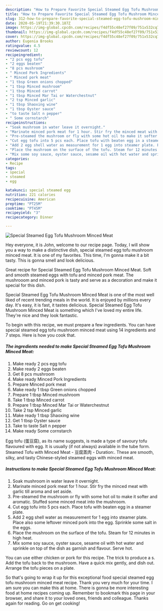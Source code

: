 ```yaml
---
description: "How to Prepare Favorite Special Steamed Egg Tofu Mushroom Minced Meat"
title: "How to Prepare Favorite Special Steamed Egg Tofu Mushroom Minced Meat"
slug: 312-how-to-prepare-favorite-special-steamed-egg-tofu-mushroom-minced-meat
date: 2020-05-19T21:39:30.187Z
image: https://img-global.cpcdn.com/recipes/f4df55c48ef27f09/751x532cq70/special-steamed-egg-tofu-mushroom-minced-meat-recipe-main-photo.jpg
thumbnail: https://img-global.cpcdn.com/recipes/f4df55c48ef27f09/751x532cq70/special-steamed-egg-tofu-mushroom-minced-meat-recipe-main-photo.jpg
cover: https://img-global.cpcdn.com/recipes/f4df55c48ef27f09/751x532cq70/special-steamed-egg-tofu-mushroom-minced-meat-recipe-main-photo.jpg
author: Eugenia Brooks
ratingvalue: 4.5
reviewcount: 12
recipeingredient:
- "2 pcs egg tofu"
- "2 eggs beaten"
- "8 pcs mushroom"
- " Minced Pork Ingredients"
- " Minced pork meat"
- "1 tbsp Green onions chopped"
- "1 tbsp Minced mushroom"
- "1 tbsp Minced carrot"
- "1 tbsp Minced Mar Tai or Waterchestnut"
- "2 tsp Minced garlic"
- "1 tbsp Shaoxing wine"
- "1 tbsp Oyster sauce"
- "to taste Salt n pepper"
- " Some cornstarch"
recipeinstructions:
- "Soak mushroom in water leave it overnight."
- "Marinate minced pork meat for 1 hour. Stir fry the minced meat with garlic till aroma and set aside."
- "Pre-steamed the mushroom or fly with some hot oil to make it softer and aromatic. Stuffed some minced meat into the mushroom."
- "Cut egg tofu into 5 pcs each. Place tofu with beaten egg in a steamer plate."
- "Add 2 egg shell water as measurement for 1 egg into steamer plate. Place also some leftover minced pork into the egg. Sprinkle some salt in the eggs."
- "Place the mushroom on the surface of the tofu. Steam for 12 minutes in high heat."
- "Mix some soy sauce, oyster sauce, sesame oil with hot water and sprinkle on top of the dish as garnish and flavour. Serve hot."
categories:
- Recipe
tags:
- special
- steamed
- egg

katakunci: special steamed egg 
nutrition: 221 calories
recipecuisine: American
preptime: "PT25M"
cooktime: "PT45M"
recipeyield: "3"
recipecategory: Dinner

---
```



![Special Steamed Egg Tofu Mushroom Minced Meat](https://img-global.cpcdn.com/recipes/f4df55c48ef27f09/751x532cq70/special-steamed-egg-tofu-mushroom-minced-meat-recipe-main-photo.jpg)

Hey everyone, it is John, welcome to our recipe page. Today, I will show you a way to make a distinctive dish, special steamed egg tofu mushroom minced meat. It is one of my favorites. This time, I'm gonna make it a bit tasty. This is gonna smell and look delicious.

Great recipe for Special Steamed Egg Tofu Mushroom Minced Meat. Soft and smooth steamed eggs with tofu and minced pork meat. The mushrooom and minced pork is tasty and serve as a decoration and make it special for this dish.

Special Steamed Egg Tofu Mushroom Minced Meat is one of the most well liked of recent trending meals in the world. It is enjoyed by millions every day. It's easy, it is fast, it tastes delicious. Special Steamed Egg Tofu Mushroom Minced Meat is something which I've loved my entire life. They're nice and they look fantastic.


To begin with this recipe, we must prepare a few ingredients. You can have special steamed egg tofu mushroom minced meat using 14 ingredients and 7 steps. Here is how you cook that.

<!--inarticleads1-->

##### The ingredients needed to make Special Steamed Egg Tofu Mushroom Minced Meat:

1. Make ready 2 pcs egg tofu
1. Make ready 2 eggs beaten
1. Get 8 pcs mushroom
1. Make ready  Minced Pork Ingredients
1. Prepare  Minced pork meat
1. Make ready 1 tbsp Green onions chopped
1. Prepare 1 tbsp Minced mushroom
1. Take 1 tbsp Minced carrot
1. Prepare 1 tbsp Minced Mar Tai or Waterchestnut
1. Take 2 tsp Minced garlic
1. Make ready 1 tbsp Shaoxing wine
1. Get 1 tbsp Oyster sauce
1. Take to taste Salt n pepper
1. Make ready  Some cornstarch


Egg tofu (蛋豆腐), as its name suggests, is made a type of savoury tofu flavoured with egg. It is usually (if not always) available in the tube form. Steamed Tofu with Minced Meat - 豆腐蒸肉 - Duration:. These are smooth, silky, and tasty Chinese-styled steamed eggs with minced meat. 

<!--inarticleads2-->

##### Instructions to make Special Steamed Egg Tofu Mushroom Minced Meat:

1. Soak mushroom in water leave it overnight.
1. Marinate minced pork meat for 1 hour. Stir fry the minced meat with garlic till aroma and set aside.
1. Pre-steamed the mushroom or fly with some hot oil to make it softer and aromatic. Stuffed some minced meat into the mushroom.
1. Cut egg tofu into 5 pcs each. Place tofu with beaten egg in a steamer plate.
1. Add 2 egg shell water as measurement for 1 egg into steamer plate. Place also some leftover minced pork into the egg. Sprinkle some salt in the eggs.
1. Place the mushroom on the surface of the tofu. Steam for 12 minutes in high heat.
1. Mix some soy sauce, oyster sauce, sesame oil with hot water and sprinkle on top of the dish as garnish and flavour. Serve hot.


You can use either chicken or pork for this recipe. The trick to produce a s. Add the tofu back to the mushroom. Have a quick mix gently, and dish out. Arrange the tofu pieces on a plate. 

So that's going to wrap it up for this exceptional food special steamed egg tofu mushroom minced meat recipe. Thank you very much for your time. I am sure you can make this at home. There is gonna be more interesting food at home recipes coming up. Remember to bookmark this page in your browser, and share it to your loved ones, friends and colleague. Thanks again for reading. Go on get cooking!
